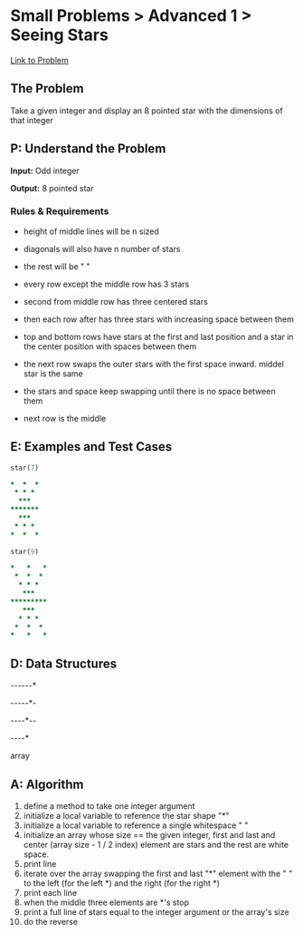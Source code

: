 # Small Problems > Advanced 1 > Seeing Stars

[Link to Problem](https://launchschool.com/exercises/facfe405)

## The Problem

Take a given integer and display an 8 pointed star with the dimensions of that integer

## P: Understand the Problem

**Input:** Odd integer

**Output:** 8 pointed star

### Rules & Requirements

- height of middle lines will be n sized
  
- diagonals will also have n number of stars
  
- the rest will be " "
  
- every row except the middle row has 3 stars
  
- second from middle row has three centered stars
  
- then each row after has three stars with increasing space between them
  
- top and bottom rows have stars at the first and last position and a star in the center position with spaces between them
  
- the next row swaps the outer stars with the first space inward. middel star is the same
  
- the stars and space keep swapping until there is no space between them
  
- next row is the middle
  

## E: Examples and Test Cases

```ruby
star(7)

*  *  *
 * * *
  ***
*******
  ***
 * * *
*  *  *
  
star(9)

*   *   *
 *  *  *
  * * *
   ***
*********
   ***
  * * *
 *  *  *
*   *   *
```

## D: Data Structures

*---*---*

-*--*--*-

--*-*-*--

*--*--*

array

## A: Algorithm

1. define a method to take one integer argument
1. initialize a local variable to reference the star shape "*"
1. initialize a local variable to reference a single whitespace " "
1. initialize an array whose size == the given integer, first and last and center (array size - 1 / 2 index) element are stars and the rest are white space.
1. print line
1. iterate over the array swapping the first and last "*" element with the  " " to the left (for the left *) and the right (for the right *)
1. print each line
1. when the middle three elements are *'s stop
1. print a full line of stars equal to the integer argument or the array's size
1. do the reverse
